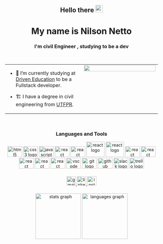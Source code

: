<div align="center">
<h2> Hello there <img src="https://github.com/TheDudeThatCode/TheDudeThatCode/blob/master/Assets/Hi.gif" width="24" /> </h2>
  <h1>My name is Nilson Netto</h1>
  <h3>I'm civil Engineer , studying to be a dev</h3><br>
</div>

<table><tr><td valign="top" width="40%" border="hide">

- 🔭 I’m currently studying at [Driven Education](https://www.driven.com.br/) to be a Fullstack developer.  
  

- 🏗️ I have a degree in civil engineering from [UTFPR](http://www.utfpr.edu.br/).  


</td><td valign="top" width="40%">

<div align="center">
<img src="https://media.giphy.com/media/uWKtW8ith0vTGI8F5Q/giphy.gif" align="center" style="width: 100%" />
</div>  


</td></tr></table>  

<br/>  

###

<div align="center">
  <h3>Languages and Tools</h3>
  <img src="https://cdn.jsdelivr.net/gh/devicons/devicon/icons/html5/html5-original-wordmark.svg" height="35" width="48" alt="html5 logo"  />
  <img src="https://cdn.jsdelivr.net/gh/devicons/devicon/icons/css3/css3-original-wordmark.svg" height="35" width="48" alt="css3 logo"  />
  <img src="https://cdn.jsdelivr.net/gh/devicons/devicon/icons/javascript/javascript-original.svg" height="35" width="48" alt="javascript logo"  />
  <img src="https://cdn.jsdelivr.net/gh/devicons/devicon/icons/typescript/typescript-original.svg" height="35" width="48" alt="react logo"  />
  <img src="https://cdn.jsdelivr.net/gh/devicons/devicon/icons/react/react-original-wordmark.svg" height="35" width="48" alt="react logo"  />
  <img src="https://cdn.jsdelivr.net/gh/devicons/devicon/icons/nodejs/nodejs-original-wordmark.svg" height="50" width="60" alt="react logo"  />
  <img src="https://cdn.jsdelivr.net/gh/devicons/devicon/icons/express/express-original-wordmark.svg" height="50" width="60" alt="react logo"  />
  <img src="https://cdn.jsdelivr.net/gh/devicons/devicon/icons/mongodb/mongodb-original-wordmark.svg" height="35" width="48" alt="react logo"  />
  <img src="https://cdn.jsdelivr.net/gh/devicons/devicon/icons/redis/redis-original-wordmark.svg" height="35" width="48" alt="react logo"  />
  <img src="https://cdn.jsdelivr.net/gh/devicons/devicon/icons/postgresql/postgresql-original-wordmark.svg" height="35" width="48" alt="react logo"  />
  <img src="https://cdn.jsdelivr.net/gh/devicons/devicon/icons/jest/jest-plain.svg" height="35" width="48" alt="react logo"  />
  <img src="https://cdn.jsdelivr.net/gh/devicons/devicon/icons/docker/docker-original-wordmark.svg" height="35" width="48" alt="react logo"  />
  <img src="https://cdn.jsdelivr.net/gh/devicons/devicon/icons/vscode/vscode-original-wordmark.svg" height="35" width="48" alt="vscode logo"  />
  <img src="https://cdn.jsdelivr.net/gh/devicons/devicon/icons/git/git-original.svg" height="35" width="48" alt="git logo"  />
  <img src="https://cdn.jsdelivr.net/gh/devicons/devicon/icons/github/github-original.svg" height="35" width="48" alt="github logo"  />
  <img src="https://cdn.jsdelivr.net/gh/devicons/devicon/icons/slack/slack-original.svg" height="35" width="48" alt="slack logo"  />
  <img src="https://cdn.jsdelivr.net/gh/devicons/devicon/icons/trello/trello-plain.svg" height="35" width="48" alt="trello logo"  />
</div>

###

<div align="center">
  <a href="mailto:eng.nilsonnetto@gmail.com" target="_blank">
    <img src="https://img.shields.io/static/v1?message=Gmail&logo=gmail&label=&color=D14836&logoColor=white&labelColor=&style=for-the-badge" height="30" alt="gmail logo"  />
  </a>
  <a href="https://www.linkedin.com/in/nilson-netto-76b820240/" target="_blank">
    <img src="https://img.shields.io/static/v1?message=LinkedIn&logo=linkedin&label=&color=0077B5&logoColor=white&labelColor=&style=for-the-badge" height="30" alt="linkedin logo"  />
  </a>
  <a href="https://www.instagram.com/non.netto/" target="_blank">
    <img src="https://img.shields.io/static/v1?message=Instagram&logo=instagram&label=&color=E4405F&logoColor=white&labelColor=&style=for-the-badge" height="30" alt="instagram logo"  />
  </a>
</div>

###

<div align="center">
  <img src="https://github-readme-stats.vercel.app/api?hide_title=false&hide_rank=false&show_icons=true&include_all_commits=true&count_private=true&disable_animations=false&theme=synthwave&locale=en&hide_border=true&username=nilsonnetto" height="150" alt="stats graph"  />
  <img src="https://github-readme-stats.vercel.app/api/top-langs?locale=en&hide_title=false&layout=compact&card_width=320&langs_count=5&theme=synthwave&hide_border=true&username=nilsonnetto" height="150" alt="languages graph"  />
</div>

###

